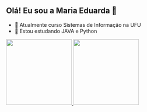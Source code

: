 ## Olá! Eu sou a Maria Eduarda 👋
- 🔭 Atualmente curso Sistemas de Informação na UFU
- 🌱 Estou estudando JAVA e Python

<div>
  <a href="https://beacons.ai/mar1a-ed">
  <img height="180em" src="https://github-readme-stats.vercel.app/api?username=mar1a-ed&show_icons=true&theme=dracula&include_all_commits=true&count_private=true"/>
  <img height="180em" src="https://github-readme-stats.vercel.app/api/top-langs/?username=mar1a-ed&layout=compact&langs_count=16&theme=dracula"/>
</div>
